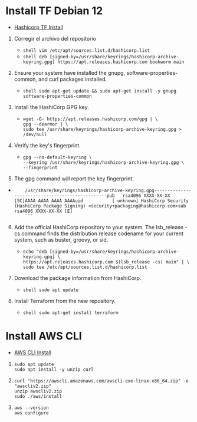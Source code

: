 # Install TF Debian 12

- [Hashicorp TF Install](https://developer.hashicorp.com/terraform/tutorials/aws-get-started/install-cli)

1. Corregir el archivo del repositorio
	- ```shell vim /etc/apt/sources.list.d/hashicorp.list```
	- ```shell deb [signed-by=/usr/share/keyrings/hashicorp-archive-keyring.gpg] https://apt.releases.hashicorp.com bookworm main ```

2. Ensure your system have installed the gnupg, software-properties-common, and curl packages installed.
	- ```shell sudo apt-get update && sudo apt-get install -y gnupg software-properties-common```

3. Install the HashiCorp GPG key.
	-	```shell
		wget -O- https://apt.releases.hashicorp.com/gpg | \
		gpg --dearmor | \
		sudo tee /usr/share/keyrings/hashicorp-archive-keyring.gpg > /dev/null
		```
4. Verify the key's fingerprint.
	-	```shell 
		gpg --no-default-keyring \
		--keyring /usr/share/keyrings/hashicorp-archive-keyring.gpg \
		--fingerprint
		```

5. The gpg command will report the key fingerprint:

-	```shell
		/usr/share/keyrings/hashicorp-archive-keyring.gpg-------------------------------------------------pub   rsa4096 XXXX-XX-XX [SC]AAAA AAAA AAAA AAAAuid           [ unknown] HashiCorp Security (HashiCorp Package Signing) <security+packaging@hashicorp.com>sub   rsa4096 XXXX-XX-XX [E]
		```

6. Add the official HashiCorp repository to your system. The lsb_release -cs command finds the distribution release codename for your current system, such as buster, groovy, or sid.
	-	```shell
		echo "deb [signed-by=/usr/share/keyrings/hashicorp-archive-keyring.gpg] \
		https://apt.releases.hashicorp.com $(lsb_release -cs) main" | \
		sudo tee /etc/apt/sources.list.d/hashicorp.list
		```

7. Download the package information from HashiCorp.
	-	```shell sudo apt update```

8. Install Terraform from the new repository.
	-	```shell sudo apt-get install terraform```

# Install AWS CLI
- [AWS CLI Install](https://docs.aws.amazon.com/cli/latest/userguide/getting-started-install.html)

1.	```shell
	sudo apt update
	sudo apt install -y unzip curl
	```
2.	```shell
	curl "https://awscli.amazonaws.com/awscli-exe-linux-x86_64.zip" -o "awscliv2.zip"
	unzip awscliv2.zip
	sudo ./aws/install
	```
3.
	```shell
	aws --version
	aws configure

	```